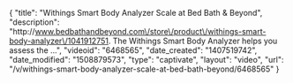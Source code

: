 {
    "title": "Withings Smart Body Analyzer Scale at Bed Bath & Beyond",
    "description": "http:\/\/www.bedbathandbeyond.com\/store\/product\/withings-smart-body-analyzer\/1041912751. The Withings Smart Body Analyzer helps you assess the ...",
    "videoid": "6468565",
    "date_created": "1407519742",
    "date_modified": "1508879573",
    "type": "captivate",
    "layout": "video",
    "url": "\/v\/withings-smart-body-analyzer-scale-at-bed-bath-beyond\/6468565"
}